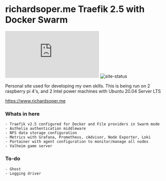 # richardsoper.me Traefik 2.5 with Docker Swarm

![mozilla-obs](https://img.shields.io/mozilla-observatory/grade-score/richardsoper.me?publish)
![site-status](https://img.shields.io/website?url=https%3A%2F%2Frichardsoper.me)

Personal site used for developing my own skills.
This is being run on 2 raspberry pi 4's, and 2 Intel power machines with Ubuntu 20.04 Server LTS

https://www.richardsoper.me

### Whats in here

    - Traefik v2.5 configured for Docker and File providers in Swarm mode
    - Authelia authentication middleware
    - NFS data storage configuration 
    - Metrics with Grafana, Prometheus, cAdvisor, Node Exporter, Loki
    - Portainer with agent configuration to monitor/manage all nodes
    - Valheim game server

### To-do

    - Ghost
    - Logging driver
